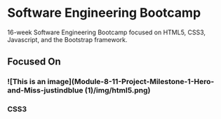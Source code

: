 # Software Engineering Bootcamp
16-week Software Engineering Bootcamp focused on HTML5, CSS3, Javascript, and the Bootstrap framework.

## Focused On

### ![This is an image](Module-8-11-Project-Milestone-1-Hero-and-Miss-justindblue (1)/img/html5.png)
### CSS3
